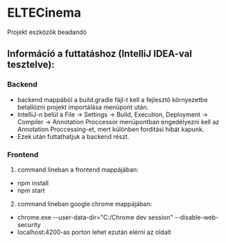 # ELTECinema
Projekt eszközök beadandó

## Információ a futtatáshoz (IntelliJ IDEA-val tesztelve):

### Backend

- backend mappából a build.gradle fájl-t kell a fejlesztő környezetbe betallózni projekt importálása menüpont után.
- IntelliJ-n belül a File -> Settings -> Build, Execution, Deployment -> Compiler -> Annotation Proccessor menüpontban engedélyezni kell az Annotation Proccessing-et, mert különben fordítási hibát kapunk.
- Ezek után futtathatjuk a backend részt.

### Frontend


1. command lineban a frontend mappájában:
  * npm install
  * npm start
 
2. command lineban google chrome mappájában:
  * chrome.exe --user-data-dir="C:/Chrome dev session" --disable-web-security
  * localhost:4200-as porton lehet ezután elérni az oldalt
